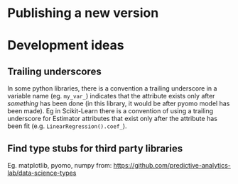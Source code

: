 # Publishing a new version

# Development ideas
## Trailing underscores
In some python libraries, there is a convention a trailing underscore in a variable name (eg. `my_var_`) indicates that the attribute exists only after _something_ has been done (in this library, it would be after pyomo model has been made). Eg in Scikit-Learn there is a convention of using a trailing underscore for Estimator attributes that exist only after the attribute has been fit (e.g. `LinearRegression().coef_`).

## Find type stubs for third party libraries
Eg. matplotlib, pyomo, numpy from:
   https://github.com/predictive-analytics-lab/data-science-types
